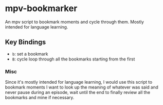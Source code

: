 # mpv-bookmarker
An mpv script to bookmark moments and cycle through them. 
Mostly intended for language learning.

## Key Bindings

- `b`: set a bookmark
- `B`: cycle loop through all the bookmarks starting from the first

### Misc

Since it's mostly intended for language learning, I would use this script to bookmark moments I want to look up the meaning of whatever was said and never pause during an episode, wait until the end to finally review all the bookmarks and mine if necessary.